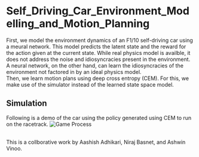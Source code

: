 # Self_Driving_Car_Environment_Modelling_and_Motion_Planning
First, we model the environment dynamics of an F1/10 self-driving car using a meural network. This model predicts the latent state and the reward for the action given at the current state. While real physics model is availble, it does not address the noise and idiosyncracies present in the environment. A neural network, on the other hand, can learn the idiosyncracies of the environment not factored in by an ideal physics model.<br> Then, we learn motion plans using deep cross entropy (CEM). For this, we make use of the simulator instead of the learned state space model.<br>

## Simulation
Following is a demo of the car using the policy generated using CEM to run on the racetrack.
![Game Process](https://github.com/being-aerys/Self_Driving_Car_Environment_Modelling_and_Motion_Planning/blob/master/car_demo.gif)

<br>
This is a collborative work by Aashish Adhikari, Niraj Basnet, and Ashwin Vinoo.
